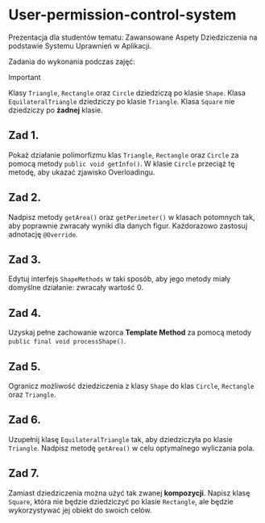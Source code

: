 # User-permission-control-system

Prezentacja dla studentów tematu: Zawansowane Aspety Dziedziczenia na podstawie Systemu Uprawnień w Aplikacji.

Zadania do wykonania podczas zajęć:

> [!IMPORTANT]
 Klasy `Triangle`, `Rectangle` oraz `Circle` dziedziczą po klasie `Shape`.
 Klasa `EquilateralTriangle` dziedziczy po klasie `Triangle`.
 Klasa `Square` nie dziedziczy po **żadnej** klasie.

## Zad 1.
Pokaż działanie polimorfizmu klas `Triangle`, `Rectangle` oraz `Circle` za pomocą metody `public void getInfo()`. W klasie `Circle` przeciąż tę metodę, aby ukazać zjawisko Overloadingu.
## Zad 2.
Nadpisz metody `getArea()` oraz `getPerimeter()` w klasach potomnych tak, aby poprawnie zwracały wyniki dla danych figur. Każdorazowo zastosuj adnotację `@Override`.
## Zad 3.
Edytuj interfejs `ShapeMethods` w taki sposób, aby jego metody miały domyślne działanie: zwracały wartość 0.
## Zad 4.
Uzyskaj pełne zachowanie wzorca **Template Method** za pomocą metody `public final void processShape()`.
## Zad 5.
Ogranicz możliwość dziedziczenia z klasy `Shape` do klas `Circle`, `Rectangle` oraz `Triangle`.
## Zad 6.
Uzupełnij klasę `EquilateralTriangle` tak, aby dziedziczyła po klasie `Triangle`. Nadpisz metodę `getArea()` w celu optymalnego wyliczania pola.
## Zad 7.
Zamiast dziedziczenia można użyć tak zwanej **kompozycji**. Napisz klasę `Square`, która nie będzie dziedziczyć po klasie `Rectangle`, ale będzie wykorzystywać jej obiekt do swoich celów.
